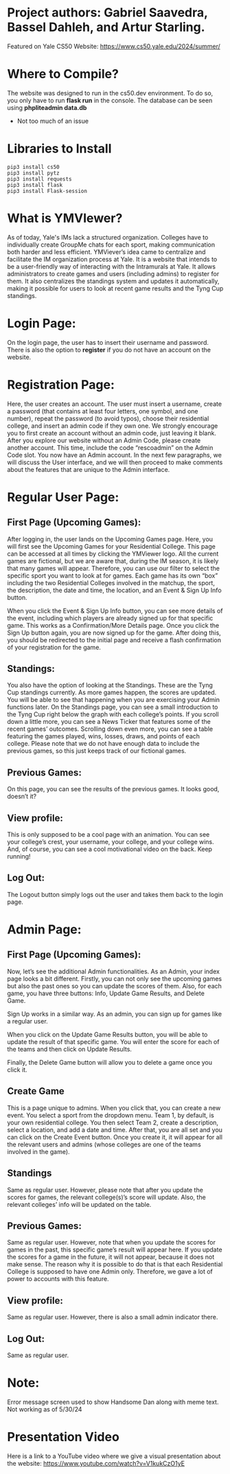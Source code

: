 # Project authors: Gabriel Saavedra, Bassel Dahleh, and Artur Starling.
Featured on Yale CS50 Website: https://www.cs50.yale.edu/2024/summer/

# Where to Compile?

The website was designed to run in the cs50.dev environment. To do so, you only have to run **flask run** in the console. The database can be seen using **phpliteadmin data.db**
- Not too much of an issue

# Libraries to Install
    pip3 install cs50
    pip3 install pytz
    pip3 install requests
    pip3 install flask
    pip3 install Flask-session


# What is YMVIewer?


As of today, Yale's IMs lack a structured organization. Colleges have to individually create GroupMe chats for each sport, making communication both harder and less efficient. YMViever’s idea came to centralize and facilitate the IM organization process at Yale. It is a website that intends to be a user-friendly way of interacting with the Intramurals at Yale. It allows administrators to create games and users (including admins) to register for them. It also centralizes the standings system and updates it automatically, making it possible for users to look at recent game results and the Tyng Cup standings.


# Login Page:


On the login page, the user has to insert their username and password. There is also the option to **register** if you do not have an account on the website.


# Registration Page:


Here, the user creates an account. The user must insert a username, create a password (that contains at least four letters, one symbol, and one number), repeat the password (to avoid typos), choose their residential college, and insert an admin code if they own one. We strongly encourage you to first create an account without an admin code, just leaving it blank. After you explore our website without an Admin Code, please create another account. This time, include the code “rescoadmin” on the Admin Code slot. You now have an Admin account. In the next few paragraphs, we will discuss the User interface, and we will then proceed to make comments about the features that are unique to the Admin interface.


# Regular User Page:


## First Page (Upcoming Games):


After logging in, the user lands on the Upcoming Games page. Here, you will first see the Upcoming Games for your Residential College. This page can be accessed at all times by clicking the YMViewer logo. All the current games are fictional, but we are aware that, during the IM season, it is likely that many games will appear. Therefore, you can use our filter to select the specific sport you want to look at for games. Each game has its own “box” including the two Residential Colleges involved in the matchup, the sport, the description, the date and time, the location, and an Event & Sign Up Info button.


When you click the Event & Sign Up Info button, you can see more details of the event, including which players are already signed up for that specific game. This works as a Confirmation/More Details page. Once you click the Sign Up button again, you are now signed up for the game. After doing this, you should be redirected to the initial page and receive a flash confirmation of your registration for the game.


## Standings:


You also have the option of looking at the Standings. These are the Tyng Cup standings currently. As more games happen, the scores are updated. You will be able to see that happening when you are exercising your Admin functions later. On the Standings page, you can see a small introduction to the Tyng Cup right below the graph with each college’s points. If you scroll down a little more, you can see a News Ticker that features some of the recent games’ outcomes. Scrolling down even more, you can see a table featuring the games played, wins, losses, draws, and points of each college. Please note that we do not have enough data to include the previous games, so this just keeps track of our fictional games.


## Previous Games:


On this page, you can see the results of the previous games. It looks good, doesn’t it?


## View profile:


This is only supposed to be a cool page with an animation. You can see your college’s crest, your username, your college, and your college wins. And, of course, you can see a cool motivational video on the back. Keep running!


## Log Out:


The Logout button simply logs out the user and takes them back to the login page.


# Admin Page:


## First Page (Upcoming Games):


Now, let’s see the additional Admin functionalities. As an Admin, your index page looks a bit different. Firstly, you can not only see the upcoming games but also the past ones so you can update the scores of them. Also, for each game, you have three buttons: Info, Update Game Results, and Delete Game.


Sign Up works in a similar way. As an admin, you can sign up for games like a regular user.


When you click on the Update Game Results button, you will be able to update the result of that specific game. You will enter the score for each of the teams and then click on Update Results.


Finally, the Delete Game button will allow you to delete a game once you click it.


## Create Game


This is a page unique to admins. When you click that, you can create a new event. You select a sport from the dropdown menu. Team 1, by default, is your own residential college. You then select Team 2, create a description, select a location, and add a date and time. After that, you are all set and you can click on the Create Event button. Once you create it, it will appear for all the relevant users and admins (whose colleges are one of the teams involved in the game).


## Standings


Same as regular user. However, please note that after you update the scores for games, the relevant college(s)’s score will update. Also, the relevant colleges’ info will be updated on the table.


## Previous Games:


Same as regular user. However, note that when you update the scores for games in the past, this specific game’s result will appear here. If you update the scores for a game in the future, it will not appear, because it does not make sense. The reason why it is possible to do that is that each Residential College is supposed to have one Admin only. Therefore, we gave a lot of power to accounts with this feature.


## View profile:


Same as regular user. However, there is also a small admin indicator there.


## Log Out:

Same as regular user.


# Note:

Error message screen used to show Handsome Dan along with meme text. Not working as of 5/30/24

# Presentation Video
Here is a link to a YouTube video where we give a visual presentation about the website: https://www.youtube.com/watch?v=V1kukCzO1yE
